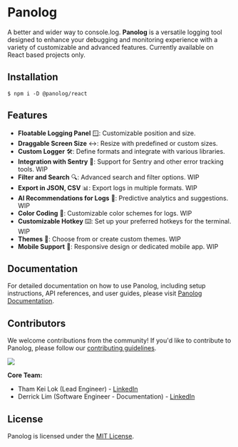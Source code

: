 # Panolog

A better and wider way to console.log. **Panolog** is a versatile logging tool designed to enhance your debugging and monitoring experience with a variety of customizable and advanced features. Currently available on React based projects only.

## Installation

```
$ npm i -D @panolog/react
```

## Features

- **Floatable Logging Panel** 🪟: Customizable position and size.
- **Draggable Screen Size** ↔️: Resize with predefined or custom sizes.
- **Custom Logger** 🛠️: Define formats and integrate with various libraries.
- **Integration with Sentry** 🔗: Support for Sentry and other error tracking tools. WIP
- **Filter and Search** 🔍: Advanced search and filter options. WIP
- **Export in JSON, CSV** 📊: Export logs in multiple formats. WIP
- **AI Recommendations for Logs** 🤖: Predictive analytics and suggestions. WIP
- **Color Coding** 🎨: Customizable color schemes for logs. WIP
- **Customizable Hotkey** ⌨️: Set up your preferred hotkeys for the terminal. WIP
- **Themes** 🌈: Choose from or create custom themes. WIP
- **Mobile Support** 📱: Responsive design or dedicated mobile app. WIP

## Documentation

For detailed documentation on how to use Panolog, including setup instructions, API references, and user guides, please visit [Panolog Documentation](https://panolog.netlify.app/docs).

## Contributors

We welcome contributions from the community! If you'd like to contribute to Panolog, please follow our [contributing guidelines](https://github.com/keiloktql/panolog/blob/main/CONTRIBUTING.md).

<a href="https://github.com/keiloktql/panolog/graphs/contributors">
  <img src="https://contrib.rocks/image?repo=keiloktql/panolog" />
</a>

**Core Team:**
- Tham Kei Lok (Lead Engineer) - [LinkedIn](https://www.linkedin.com/in/keiloktql/)
- Derrick Lim (Software Engineer - Documentation) - [LinkedIn](https://www.linkedin.com/in/derrick-lim-1986b0206/)

## License

Panolog is licensed under the [MIT License](https://opensource.org/licenses/MIT).

